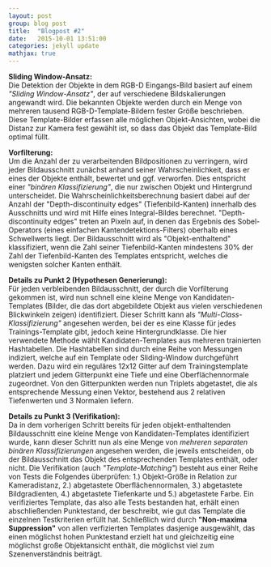 ```yaml
---
layout: post
group: blog post
title:  "Blogpost #2"
date:   2015-10-01 13:51:00
categories: jekyll update
mathjax: true
---
```


**Sliding Window-Ansatz:** <br />
Die Detektion der Objekte in dem RGB-D Eingangs-Bild basiert auf einem *"Sliding Window-Ansatz"*, der auf verschiedene Bildskalierungen angewandt wird. Die bekannten Objekte werden durch ein Menge von mehreren tausend RGB-D-Template-Bildern fester Größe beschrieben. Diese Template-Bilder erfassen alle möglichen Objekt-Ansichten, wobei die Distanz zur Kamera fest gewählt ist, so dass das Objekt das Template-Bild optimal füllt. <br />

**Vorfilterung:** <br />
Um die Anzahl der zu verarbeitenden Bildpositionen zu verringern, wird jeder Bildausschnitt zunächst anhand seiner Wahrscheinlichkeit, dass er eines der Objekte enthält, bewertet und ggf. verworfen. Dies entspricht einer *"binären Klassifizierung"*, die nur zwischen Objekt und Hintergrund unterscheidet. Die Wahrscheinlichkeitsberechnung basiert dabei auf der Anzahl der "Depth-discontinuity edges" (Tiefenbild-Kanten) innerhalb des Ausschnitts und wird mit Hilfe eines Integral-Bildes berechnet. "Depth-discontinuity edges" treten an Pixeln auf, in denen das Ergebnis des Sobel-Operators (eines einfachen Kantendetektions-Filters) oberhalb eines Schwellwerts liegt. Der Bildausschnitt wird als "Objekt-enthaltend" klassifiziert, wenn die Zahl seiner Tiefenbild-Kanten mindestens 30% der Zahl der Tiefenbild-Kanten des Templates entspricht, welches die wenigsten solcher Kanten enthält. 

**Details zu Punkt 2 (Hypothesen Generierung):** <br />
Für jeden verbleibenden Bildausschnitt, der durch die Vorfilterung gekommen ist, wird nun schnell eine kleine Menge von Kandidaten-Templates (Bilder, die das dort abgebildete Objekt aus vielen verschiedenen Blickwinkeln zeigen) identifiziert. Dieser Schritt kann als *"Multi-Class-Klassifizierung"* angesehen werden, bei der es eine Klasse für jedes Trainings-Template gibt, jedoch keine Hintergrundklasse. Die hier verwendete Methode wählt Kandidaten-Templates aus mehreren trainierten Hashtabellen. Die Hashtabellen sind durch eine Reihe von Messungen indiziert, welche auf ein Template oder Sliding-Window durchgeführt werden. Dazu wird ein reguläres 12x12 Gitter auf dem Trainingstemplate platziert und jedem Gitterpunkt eine Tiefe und eine Oberflächennormale zugeordnet. Von den Gitterpunkten werden nun Triplets abgetastet, die als entsprechende Messung einen Vektor, bestehend aus 2 relativen Tiefenwerten und 3 Normalen liefern.

**Details zu Punkt 3 (Verifikation):** <br />
Da in dem vorherigen Schritt bereits für jeden objekt-enthaltenden Bildausschnitt eine kleine Menge von Kandidaten-Templates identifiziert wurde, kann dieser Schritt nun als eine Menge von *mehreren separaten binären Klassifizierungen* angesehen werden, die jeweils entscheiden, ob der Bildausschnitt das Objekt des entsprechenden Templates enthält, oder nicht. Die Verifikation (auch *"Template-Matching"*) besteht aus einer Reihe von Tests die Folgendes überprüfen: 1.) Objekt-Größe in Relation zur Kameradistanz, 2.) abgetastete Oberflächennormalen, 3.) abgetastete Bildgradienten, 4.) abgetastete Tiefenkarte und 5.) abgetastete Farbe. Ein verifiziertes Template, das also alle Tests bestanden hat, erhält einen abschließenden Punktestand, der beschreibt, wie gut das Template die einzelnen Testkriterien erfüllt hat. Schließlich wird durch **"Non-maxima Suppression"** von allen verfizierten Templates dasjenige ausgewählt, das einen möglichst hohen Punktestand erzielt hat und gleichzeitig eine möglichst große Objektansicht enthält, die möglichst viel zum Szenenverständnis beiträgt.